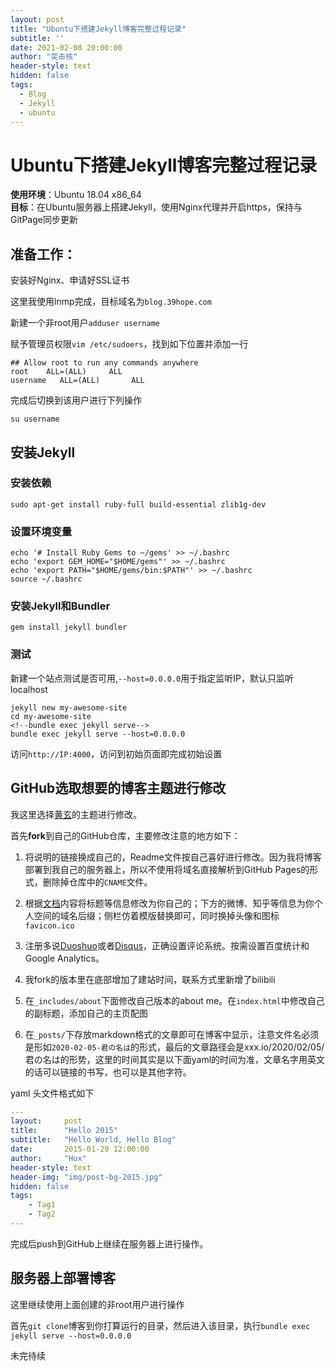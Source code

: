 ```yaml
---
layout: post
title: "Ubuntu下搭建Jekyll博客完整过程记录"
subtitle: ''
date: 2021-02-08 20:00:00
author: "突击核"
header-style: text
hidden: false
tags:
  - Blog
  - Jekyll
  - ubuntu
---
```


# Ubuntu下搭建Jekyll博客完整过程记录
**使用环境**：Ubuntu 18.04 x86_64   
**目标**：在Ubuntu服务器上搭建Jekyll，使用Nginx代理并开启https，保持与GitPage同步更新    
## 准备工作：
安装好Nginx、申请好SSL证书

这里我使用lnmp完成，目标域名为`blog.39hope.com`

新建一个非root用户`adduser username`

赋予管理员权限`vim /etc/sudoers`，找到如下位置并添加一行
```shell
## Allow root to run any commands anywhere
root    ALL=(ALL)     ALL
username   ALL=(ALL)       ALL
```
完成后切换到该用户进行下列操作
```shell
su username
```
## 安装Jekyll
### 安装依赖
```shell
sudo apt-get install ruby-full build-essential zlib1g-dev
```
### 设置环境变量
```shell
echo '# Install Ruby Gems to ~/gems' >> ~/.bashrc
echo 'export GEM_HOME="$HOME/gems"' >> ~/.bashrc
echo 'export PATH="$HOME/gems/bin:$PATH"' >> ~/.bashrc
source ~/.bashrc
```
### 安装Jekyll和Bundler
```
gem install jekyll bundler
```
### 测试
新建一个站点测试是否可用,`--host=0.0.0.0`用于指定监听IP，默认只监听localhost
```shell
jekyll new my-awesome-site
cd my-awesome-site
<!--bundle exec jekyll serve-->
bundle exec jekyll serve --host=0.0.0.0
```
访问`http://IP:4000`，访问到初始页面即完成初始设置
## GitHub选取想要的博客主题进行修改
我这里选择[黄玄](https://github.com/Huxpro/huxpro.github.io)的主题进行修改。

首先**fork**到自己的GitHub仓库，主要修改注意的地方如下：

1. 将说明的链接换成自己的，Readme文件按自己喜好进行修改。因为我将博客部署到我自己的服务器上，所以不使用将域名直接解析到GitHub Pages的形式，删除掉仓库中的`CNAME`文件。

2. 根据[文档](https://github.com/Huxpro/huxpro.github.io/blob/master/_doc/README.zh.md)内容将标题等信息修改为你自己的；下方的微博、知乎等信息为你个人空间的域名后缀；侧栏仿着模版替换即可，同时换掉头像和图标`favicon.ico`

3. 注册多说[Duoshuo](http://duoshuo.com)或者[Disqus](http://disqus.com)，正确设置评论系统。按需设置百度统计和Google Analytics。

4. 我fork的版本里在底部增加了建站时间，联系方式里新增了bilibili

5. 在`_includes/about`下面修改自己版本的about me。在`index.html`中修改自己的副标题，添加自己的主页配图

6. 在`_posts/`下存放markdown格式的文章即可在博客中显示，注意文件名必须是形如`2020-02-05-君の名は`的形式，最后的文章路径会是xxx.io/2020/02/05/君の名は的形势，这里的时间其实是以下面yaml的时间为准，文章名字用英文的话可以链接的书写，也可以是其他字符。

yaml 头文件格式如下

```yaml
---
layout:     post
title:      "Hello 2015"
subtitle:   "Hello World, Hello Blog"
date:       2015-01-29 12:00:00
author:     "Hux"
header-style: text
header-img: "img/post-bg-2015.jpg"
hidden: false
tags:
    - Tag1
    - Tag2
---
```

完成后push到GitHub上继续在服务器上进行操作。
## 服务器上部署博客
这里继续使用上面创建的非root用户进行操作

首先`git clone`博客到你打算运行的目录，然后进入该目录，执行`bundle exec jekyll serve --host=0.0.0.0`

未完待续

